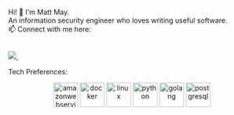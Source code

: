 Hi! 👋 I'm Matt May.<br>
An information security engineer who loves writing useful software.<br>
📫 Connect with me here:<br>
<br>
<p>
  <a href="https://www.linkedin.com/in/matthewclarkmay/">
    <img src="https://img.shields.io/badge/akanksha-raghav-386938188?style=flat&logo=linkedin">
  </a> &nbsp; 
</p>

Tech Preferences:
<p align="center">
<img src=https://devicons.github.io/devicon/devicon.git/icons/amazonwebservices/amazonwebservices-original.svg alt=amazonwebservices width="50" height="50"/> <img src=https://devicons.github.io/devicon/devicon.git/icons/docker/docker-original.svg alt=docker width="50" height="50"/> <img src=https://devicons.github.io/devicon/devicon.git/icons/linux/linux-original.svg alt=linux width="50" height="50"/> <img src=https://devicons.github.io/devicon/devicon.git/icons/python/python-original.svg alt=python width="50" height="50"/> <img src=https://devicons.github.io/devicon/devicon.git/icons/go/go-original.svg alt=golang width="50" height="50"/> <img src=https://devicons.github.io/devicon/devicon.git/icons/postgresql/postgresql-original.svg alt=postgresql width="50" height="50"/> 
</p>
